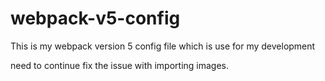 # webpack-v5-config

This is my webpack version 5 config file which is use for my development

need to continue fix the issue with importing images.
